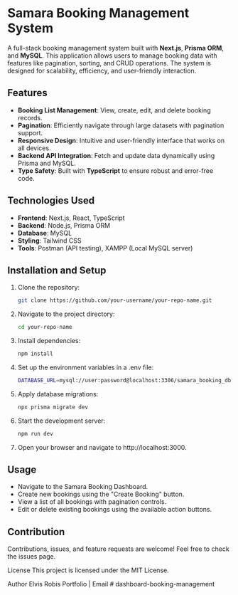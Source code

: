 # Samara Booking Management System

A full-stack booking management system built with **Next.js**, **Prisma ORM**, and **MySQL**. This application allows users to manage booking data with features like pagination, sorting, and CRUD operations. The system is designed for scalability, efficiency, and user-friendly interaction.

## Features
- **Booking List Management**: View, create, edit, and delete booking records.
- **Pagination**: Efficiently navigate through large datasets with pagination support.
- **Responsive Design**: Intuitive and user-friendly interface that works on all devices.
- **Backend API Integration**: Fetch and update data dynamically using Prisma and MySQL.
- **Type Safety**: Built with **TypeScript** to ensure robust and error-free code.

## Technologies Used
- **Frontend**: Next.js, React, TypeScript
- **Backend**: Node.js, Prisma ORM
- **Database**: MySQL
- **Styling**: Tailwind CSS
- **Tools**: Postman (API testing), XAMPP (Local MySQL server)

## Installation and Setup
1. Clone the repository:
   ```bash
   git clone https://github.com/your-username/your-repo-name.git
   
2. Navigate to the project directory:
   ```bash
   cd your-repo-name
3. Install dependencies:
   ```bash
   npm install
4. Set up the environment variables in a .env file:
   ```bash
   DATABASE_URL=mysql://user:password@localhost:3306/samara_booking_db
5. Apply database migrations:
   ```bash
   npx prisma migrate dev
6. Start the development server:
   ```bash
   npm run dev
7. Open your browser and navigate to http://localhost:3000.

## Usage
- Navigate to the Samara Booking Dashboard.
- Create new bookings using the "Create Booking" button.
- View a list of all bookings with pagination controls.
- Edit or delete existing bookings using the available action buttons.

## Contribution
Contributions, issues, and feature requests are welcome! Feel free to check the issues page.

License
This project is licensed under the MIT License.

Author
Elvis Robis
Portfolio | Email
#   d a s h b o a r d - b o o k i n g - m a n a g e m e n t  
 